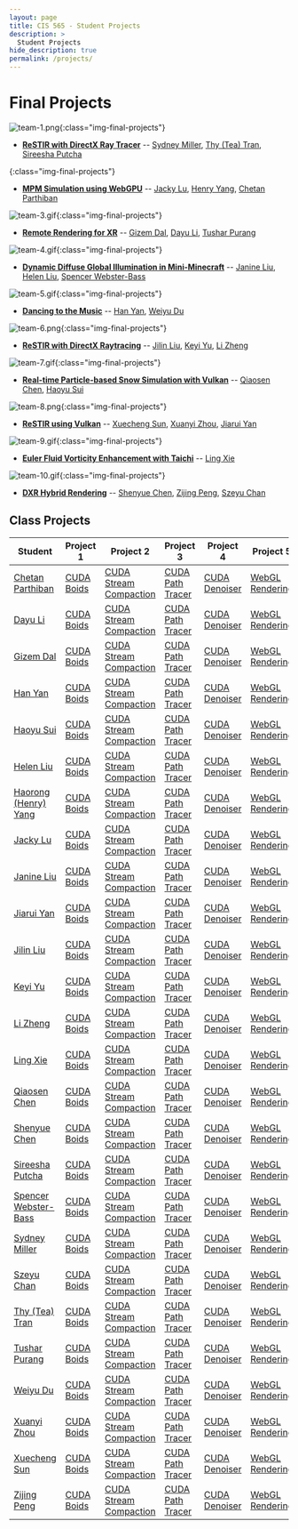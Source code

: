 ```yaml
---
layout: page
title: CIS 565 - Student Projects
description: >
  Student Projects
hide_description: true
permalink: /projects/
---
```


# Final Projects

![team-1.png](/assets/images/projects/team-1.png){:class="img-final-projects"}
* [**ReSTIR with DirectX Ray Tracer**](https://github.com/tatran5/Reservoir-Spatio-Temporal-Importance-Resampling-ReSTIR) -- [Sydney Miller](https://www.linkedin.com/in/sydney-miller-upenn/), [Thy (Tea) Tran](https://www.linkedin.com/in/thy-tran-97a30b148/), [Sireesha Putcha](https://www.linkedin.com/in/sireesha-putcha/)

![](){:class="img-final-projects"}
* [**MPM Simulation using WebGPU**](https://github.com/chetan-parthiban/WebGPUMPM) -- [Jacky Lu](https://www.linkedin.com/in/jacky-lu-506968129/), [Henry Yang](https://www.linkedin.com/in/haorong-henry-yang/), [Chetan Parthiban](https://github.com/chetan-parthiban)

![team-3.gif](/assets/images/projects/team-3.gif){:class="img-final-projects"}
* [**Remote Rendering for XR**](https://github.com/gizemdal/remote-rendering) -- [Gizem Dal](https://www.gizemdal.com/), [Dayu Li](https://www.linkedin.com/in/dayu95/), [Tushar Purang](https://tushvr.com/)

![team-4.gif](/assets/images/projects/team-4.gif){:class="img-final-projects"}
* [**Dynamic Diffuse Global Illumination in Mini-Minecraft**](https://github.com/helenl9098/ddgi_minecraft) -- [Janine Liu](https://www.linkedin.com/in/liujanine/), [Helen Liu](http://liuhanyu.net/), [Spencer Webster-Bass](https://www.linkedin.com/in/spencer-webster-bass/)

![team-5.gif](/assets/images/projects/team-5.gif){:class="img-final-projects"}
* [**Dancing to the Music**](https://github.com/WeiyuDu/Dancing2Music) -- [Han Yan](https://github.com/Tracy-Yan), [Weiyu Du](https://github.com/WeiyuDu)

![team-6.png](/assets/images/projects/team-6.png){:class="img-final-projects"}
* [**ReSTIR with DirectX Raytracing**](https://github.com/lindayukeyi/ReSTIR_DX12) -- [Jilin Liu](https://www.linkedin.com/in/jilin-liu97/), [Keyi Yu](https://www.linkedin.com/in/keyi-linda-yu-8b1178137/), [Li Zheng](https://www.linkedin.com/in/li-zheng-1955ba169/)

![team-7.gif](/assets/images/projects/team-7.gif){:class="img-final-projects"}
* [**Real-time Particle-based Snow Simulation with Vulkan**](https://github.com/giaosame/RealTimeParticleBasedSnowSimulation/) -- [Qiaosen Chen](https://www.linkedin.com/in/qiaosen-chen-725699141/), [Haoyu Sui](http://linkedin.com/in/haoyu-sui-721284192)

![team-8.png](/assets/images/projects/team-8.png){:class="img-final-projects"}
* [**ReSTIR using Vulkan**](https://github.com/lukedan/ReSTIR-Vulkan) -- [Xuecheng Sun](https://www.linkedin.com/in/hehehaha12138/), [Xuanyi Zhou](https://www.linkedin.com/in/xuanyi-zhou-661365192/), [Jiarui Yan](https://www.linkedin.com/in/jiarui-yan-a06bb5197/)

![team-9.gif](/assets/images/projects/team-9.gif){:class="img-final-projects"}
* [**Euler Fluid Vorticity Enhancement with Taichi**](https://github.com/Jack12xl/a-toy-fluid-engine) -- [Ling Xie](https://jack12xl.netlify.app/)

![team-10.gif](/assets/images/projects/team-10.gif){:class="img-final-projects"}
* [**DXR Hybrid Rendering**](https://github.com/ZijingPeng/DXR-Hybrid-Rendering) -- [Shenyue Chen](https://www.linkedin.com/in/shenyue-chen-5b2728119/), [Zijing Peng](https://github.com/ZijingPeng), [Szeyu Chan](https://www.linkedin.com/in/szeyuchan11/)

## Class Projects

| Student                                                                  	| Project 1  	    | Project 2              	    | Project 3           	| Project 4     	    | Project 5          	|
|---------------------------------------------------------------------------|-------------------|-------------------------------|-----------------------|-----------------------|-----------------------|
| [Chetan Parthiban](https://github.com/chetan-parthiban)                	| [CUDA Boids](https://github.com/chetan-parthiban/Project1-CUDA-Flocking) 	| [CUDA Stream Compaction](https://github.com/chetan-parthiban/Project2-Stream-Compaction) 	| [CUDA Path Tracer](https://github.com/chetan-parthiban/Project3-CUDA-Path-Tracer) | [CUDA Denoiser](https://github.com/chetan-parthiban/Project4-CUDA-Denoiser) 	| [WebGL Rendering](https://github.com/chetan-parthiban/Project5-WebGL-Forward-Plus-and-Clustered-Deferred) 	|
| [Dayu Li](https://www.linkedin.com/in/dayu95/)                           	| [CUDA Boids](https://github.com/UniverseLdy/Project1-CUDA-Flocking) 	    | [CUDA Stream Compaction](https://github.com/UniverseLdy/Project2-Stream-Compaction) 	    | [CUDA Path Tracer](https://github.com/UniverseLdy/Project3-CUDA-Path-Tracer) 	    | [CUDA Denoiser](https://github.com/UniverseLdy/Project4-CUDA-Denoiser) 	    | [WebGL Rendering](https://github.com/UniverseLdy/Project5-WebGL-Forward-Plus-and-Clustered-Deferred) 	        |
| [Gizem Dal](https://www.gizemdal.com/)                                  	| [CUDA Boids](https://github.com/gizemdal/Project1-CUDA-Flocking) 	        | [CUDA Stream Compaction](https://github.com/gizemdal/Project2-Stream-Compaction) 	        | [CUDA Path Tracer](https://github.com/gizemdal/Project3-CUDA-Path-Tracer) 	    | [CUDA Denoiser](https://github.com/gizemdal/Project4-CUDA-Denoiser) 	        | [WebGL Rendering](https://github.com/gizemdal/Project5-WebGL-Forward-Plus-and-Clustered-Deferred) 	        |
| [Han Yan](https://github.com/Tracy-Yan)                                	| [CUDA Boids](https://github.com/Tracy-Yan/Project1-CUDA-Flocking) 	    | [CUDA Stream Compaction](https://github.com/Tracy-Yan/Project2-Stream-Compaction) 	    | [CUDA Path Tracer](https://github.com/Tracy-Yan/Project3-CUDA-Path-Tracer) 	    | [CUDA Denoiser](https://github.com/Tracy-Yan/Project4-CUDA-Denoiser) 	        | [WebGL Rendering](https://github.com/Tracy-Yan/Project5-WebGL-Forward-Plus-and-Clustered-Deferred) 	        |
| [Haoyu Sui](http://linkedin.com/in/haoyu-sui-721284192)               	| [CUDA Boids](https://github.com/HaoyuSui/Project1-CUDA-Flocking) 	        | [CUDA Stream Compaction](https://github.com/HaoyuSui/Project2-Stream-Compaction) 	        | [CUDA Path Tracer](https://github.com/HaoyuSui/Project3-CUDA-Path-Tracer) 	    | [CUDA Denoiser](https://github.com/HaoyuSui/Project4-CUDA-Denoiser) 	        | [WebGL Rendering](https://github.com/HaoyuSui/Project5-WebGL-Forward-Plus-and-Clustered-Deferred) 	        |
| [Helen Liu](http://liuhanyu.net/)                                       	| [CUDA Boids](https://github.com/helenl9098/Project1-CUDA-Flocking) 	    | [CUDA Stream Compaction](https://github.com/helenl9098/Project2-Stream-Compaction) 	    | [CUDA Path Tracer](https://github.com/helenl9098/Project3-CUDA-Path-Tracer) 	    | [CUDA Denoiser](https://github.com/helenl9098/Project4-CUDA-Denoiser)        	| [WebGL Rendering](https://github.com/helenl9098/Project5-WebGL-Forward-Plus-and-Clustered-Deferred) 	        |
| [Haorong (Henry) Yang](https://www.linkedin.com/in/haorong-henry-yang/)   | [CUDA Boids](https://github.com/YangH34/Project1-CUDA-Flocking) 	        | [CUDA Stream Compaction](https://github.com/YangH34/Project2-Stream-Compaction) 	        | [CUDA Path Tracer](https://github.com/YangH34/Project3-CUDA-Path-Tracer) 	        | [CUDA Denoiser](https://github.com/YangH34/Project4-CUDA-Denoiser) 	        | [WebGL Rendering](https://github.com/YangH34/Project5-WebGL-Forward-Plus-and-Clustered-Deferred) 	            |
| [Jacky Lu](https://www.linkedin.com/in/jacky-lu-506968129/)             	| [CUDA Boids](https://github.com/jackylu0124/Project1-CUDA-Flocking) 	    | [CUDA Stream Compaction](https://github.com/jackylu0124/Project2-Stream-Compaction) 	    | [CUDA Path Tracer](https://github.com/jackylu0124/Project3-CUDA-Path-Tracer) 	    | [CUDA Denoiser](https://github.com/jackylu0124/Project4-CUDA-Denoiser)       	| [WebGL Rendering](https://github.com/jackylu0124/Project5-WebGL-Forward-Plus-and-Clustered-Deferred) 	        |
| [Janine Liu](https://www.linkedin.com/in/liujanine/)           	        | [CUDA Boids](https://github.com/j9liu/Project1-CUDA-Flocking) 	        | [CUDA Stream Compaction](https://github.com/j9liu/Project2-Stream-Compaction) 	        | [CUDA Path Tracer](https://github.com/j9liu/Project3-CUDA-Path-Tracer) 	        | [CUDA Denoiser](https://github.com/j9liu/Project4-CUDA-Denoiser) 	            | [WebGL Rendering](https://github.com/j9liu/Project5-WebGL-Forward-Plus-and-Clustered-Deferred) 	            |
| [Jiarui Yan](https://www.linkedin.com/in/jiarui-yan-a06bb5197/)           | [CUDA Boids](https://github.com/JerryYan97/Project1-CUDA-Flocking) 	    | [CUDA Stream Compaction](https://github.com/JerryYan97/Project2-Stream-Compaction) 	    | [CUDA Path Tracer](https://github.com/JerryYan97/Project3-CUDA-Path-Tracer) 	    | [CUDA Denoiser](https://github.com/JerryYan97/Project4-CUDA-Denoiser) 	    | [WebGL Rendering](https://github.com/JerryYan97/Project5-WebGL-Forward-Plus-and-Clustered-Deferred)           |
| [Jilin Liu](https://www.linkedin.com/in/jilin-liu97/)            	        | [CUDA Boids](https://github.com/Songsong97/Project1-CUDA-Flocking) 	    | [CUDA Stream Compaction](https://github.com/Songsong97/Project2-Stream-Compaction) 	    | [CUDA Path Tracer](https://github.com/Songsong97/Project3-CUDA-Path-Tracer) 	    | [CUDA Denoiser](https://github.com/Songsong97/Project4-CUDA-Denoiser) 	    | [WebGL Rendering](https://github.com/Songsong97/Project5-WebGL-Forward-Plus-and-Clustered-Deferred) 	        |
| [Keyi Yu](https://www.linkedin.com/in/keyi-linda-yu-8b1178137/)           | [CUDA Boids](https://github.com/lindayukeyi/Project1-CUDA-Flocking) 	    | [CUDA Stream Compaction](https://github.com/lindayukeyi/Project2-Stream-Compaction) 	    | [CUDA Path Tracer](https://github.com/lindayukeyi/Project3-CUDA-Path-Tracer) 	    | [CUDA Denoiser](https://github.com/lindayukeyi/Project4-CUDA-Denoiser) 	    | [WebGL Rendering](https://github.com/lindayukeyi/Project5-WebGL-Forward-Plus-and-Clustered-Deferred) 	        |
| [Li Zheng](https://www.linkedin.com/in/li-zheng-1955ba169/)             	| [CUDA Boids](https://github.com/zhengliii/Project1-CUDA-Flocking) 	    | [CUDA Stream Compaction](https://github.com/zhengliii/Project2-Stream-Compaction) 	    | [CUDA Path Tracer](https://github.com/zhengliii/Project3-CUDA-Path-Tracer) 	    | [CUDA Denoiser](https://github.com/zhengliii/Project4-CUDA-Denoiser) 	        | [WebGL Rendering](https://github.com/zhengliii/Project5-WebGL-Forward-Plus-and-Clustered-Deferred) 	        |
| [Ling Xie](https://jack12xl.netlify.app/)             	                | [CUDA Boids](https://github.com/Jack12xl/Project1-CUDA-Flocking) 	        | [CUDA Stream Compaction](https://github.com/Jack12xl/Project2-Stream-Compaction) 	        | [CUDA Path Tracer](https://github.com/Jack12xl/Project3-CUDA-Path-Tracer) 	    | [CUDA Denoiser](https://github.com/Jack12xl/Project4-CUDA-Denoiser) 	        | [WebGL Rendering](https://github.com/Jack12xl/Project5-WebGL-Forward-Plus-and-Clustered-Deferred) 	        |
| [Qiaosen Chen](https://www.linkedin.com/in/qiaosen-chen-725699141/)       | [CUDA Boids](https://github.com/giaosame/Project1-CUDA-Flocking) 	        | [CUDA Stream Compaction](https://github.com/giaosame/Project2-Stream-Compaction) 	        | [CUDA Path Tracer](https://github.com/giaosame/Project3-CUDA-Path-Tracer) 	    | [CUDA Denoiser](https://github.com/giaosame/Project4-CUDA-Denoiser) 	        | [WebGL Rendering](https://github.com/giaosame/Project5-WebGL-Forward-Plus-and-Clustered-Deferred) 	        |
| [Shenyue Chen](https://www.linkedin.com/in/shenyue-chen-5b2728119/)        | [CUDA Boids](https://github.com/EvsChen/Project1-CUDA-Flocking) 	        | [CUDA Stream Compaction](https://github.com/EvsChen/Project2-Stream-Compaction) 	        | [CUDA Path Tracer](https://github.com/EvsChen/Project3-CUDA-Path-Tracer) 	        | [CUDA Denoiser](https://github.com/EvsChen/Project4-CUDA-Denoiser) 	        | [WebGL Rendering](https://github.com/EvsChen/Project5-WebGL-Forward-Plus-and-Clustered-Deferred) 	            |
| [Sireesha Putcha](https://www.linkedin.com/in/sireesha-putcha/)      	    | [CUDA Boids](https://github.com/Sireesha-Upenn/Project1-CUDA-Flocking) 	| [CUDA Stream Compaction](https://github.com/Sireesha-Upenn/Project2-Stream-Compaction)    | [CUDA Path Tracer](https://github.com/Sireesha-Upenn/Project3-CUDA-Path-Tracer) 	| [CUDA Denoiser](https://github.com/Sireesha-Upenn/Project4-CUDA-Denoiser) 	| [WebGL Rendering](https://github.com/Sireesha-Upenn/Project5-WebGL-Forward-Plus-and-Clustered-Deferred) 	    |
| [Spencer Webster-Bass](https://www.linkedin.com/in/spencer-webster-bass/) | [CUDA Boids](https://github.com/spencerwb/Project1-CUDA-Flocking) 	    | [CUDA Stream Compaction](https://github.com/spencerwb/Project2-Stream-Compaction) 	    | [CUDA Path Tracer](https://github.com/spencerwb/Project3-CUDA-Path-Tracer) 	    | [CUDA Denoiser](https://github.com/spencerwb/Project4-CUDA-Denoiser) 	        | [WebGL Rendering](https://github.com/spencerwb/Project5-WebGL-Forward-Plus-and-Clustered-Deferred) 	        |
| [Sydney Miller](https://www.linkedin.com/in/sydney-miller-upenn/)        	| [CUDA Boids](https://github.com/millersy/Project1-CUDA-Flocking) 	        | [CUDA Stream Compaction](https://github.com/millersy/Project2-Stream-Compaction) 	        | [CUDA Path Tracer](https://github.com/millersy/Project3-CUDA-Path-Tracer) 	    | [CUDA Denoiser](https://github.com/millersy/Project4-CUDA-Denoiser) 	        | [WebGL Rendering](https://github.com/millersy/Project5-WebGL-Forward-Plus-and-Clustered-Deferred) 	        |
| [Szeyu Chan](https://www.linkedin.com/in/szeyuchan11/)           	        | [CUDA Boids](https://github.com/AsteriskChan/Project1-CUDA-Flocking) 	    | [CUDA Stream Compaction](https://github.com/AsteriskChan/Project2-Stream-Compaction) 	    | [CUDA Path Tracer](https://github.com/AsteriskChan/Project3-CUDA-Path-Tracer)     | [CUDA Denoiser](https://github.com/AsteriskChan/Project4-CUDA-Denoiser)    	| [WebGL Rendering](https://github.com/AsteriskChan/Project5-WebGL-Forward-Plus-and-Clustered-Deferred) 	    |
| [Thy (Tea) Tran](https://www.linkedin.com/in/thy-tran-97a30b148/)        	| [CUDA Boids](https://github.com/tatran5/Project1-CUDA-Flocking) 	        | [CUDA Stream Compaction](https://github.com/tatran5/Project2-Stream-Compaction) 	        | [CUDA Path Tracer](https://github.com/tatran5/Project3-CUDA-Path-Tracer) 	        | [CUDA Denoiser](https://github.com/tatran5/Project4-CUDA-Denoiser) 	        | [WebGL Rendering](https://github.com/tatran5/Project5-WebGL-Forward-Plus-and-Clustered-Deferred) 	            |
| [Tushar Purang](https://tushvr.com/)        	                            | [CUDA Boids](https://github.com/tusadi/Project1-CUDA-Flocking) 	        | [CUDA Stream Compaction](https://github.com/tusadi/Project2-Stream-Compaction) 	        | [CUDA Path Tracer](https://github.com/tusadi/Project3-CUDA-Path-Tracer) 	        | [CUDA Denoiser](https://github.com/tusadi/Project4-CUDA-Denoiser) 	        | [WebGL Rendering](https://github.com/tusadi/Project5-WebGL-Forward-Plus-and-Clustered-Deferred) 	            |
| [Weiyu Du](https://github.com/WeiyuDu)             	                    | [CUDA Boids](https://github.com/WeiyuDu/Project1-CUDA-Flocking) 	        | [CUDA Stream Compaction](https://github.com/WeiyuDu/Project2-Stream-Compaction) 	        | [CUDA Path Tracer](https://github.com/WeiyuDu/Project3-CUDA-Path-Tracer) 	        | [CUDA Denoiser](https://github.com/WeiyuDu/Project4-CUDA-Denoiser) 	        | [WebGL Rendering](https://github.com/WeiyuDu/Project5-WebGL-Forward-Plus-and-Clustered-Deferred) 	            |
| [Xuanyi Zhou](https://www.linkedin.com/in/xuanyi-zhou-661365192/)         | [CUDA Boids](https://github.com/lukedan/Project1-CUDA-Flocking) 	        | [CUDA Stream Compaction](https://github.com/lukedan/Project2-Stream-Compaction) 	        | [CUDA Path Tracer](https://github.com/lukedan/Project3-CUDA-Path-Tracer) 	        | [CUDA Denoiser](https://github.com/lukedan/Project4-CUDA-Denoiser) 	        | [WebGL Rendering](https://github.com/lukedan/Project5-WebGL-Forward-Plus-and-Clustered-Deferred) 	            |
| [Xuecheng Sun](https://www.linkedin.com/in/hehehaha12138/)         	    | [CUDA Boids](https://github.com/hehehaha12139/Project1-CUDA-Flocking) 	| [CUDA Stream Compaction](https://github.com/hehehaha12139/Project2-Stream-Compaction) 	| [CUDA Path Tracer](https://github.com/hehehaha12139/Project3-CUDA-Path-Tracer)   	| [CUDA Denoiser](https://github.com/hehehaha12139/Project4-CUDA-Denoiser)  	| [WebGL Rendering](https://github.com/hehehaha12139/Project5-WebGL-Forward-Plus-and-Clustered-Deferred) 	    |
| [Zijing Peng](https://github.com/ZijingPeng)          	                | [CUDA Boids](https://github.com/ZijingPeng/Project1-CUDA-Flocking) 	    | [CUDA Stream Compaction](https://github.com/ZijingPeng/Project2-Stream-Compaction) 	    | [CUDA Path Tracer](https://github.com/ZijingPeng/Project3-CUDA-Path-Tracer) 	    | [CUDA Denoiser](https://github.com/ZijingPeng/Project4-CUDA-Denoiser) 	    | [WebGL Rendering](https://github.com/ZijingPeng/Project5-WebGL-Forward-Plus-and-Clustered-Deferred) 	        |

